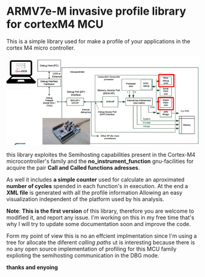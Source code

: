 # ARMV7e-M invasive profile library for cortexM4 MCU
This is a simple library used for make a profile of your applications in the cortex M4 micro controller.


<img src="https://github.com/Daparrag/ARMV7e-M-Invasive-profile-library-for-cortex-M4-MCU/blob/master/Screenshots/profiling.png" alt="Profile Semihosting Architecture" width="1000px" />


this library exploites the Semihosting capabilities present in the Cortex-M4 microcontroller's family  and the  **no_instrument_function** gnu-facilities for acquire the pair  **Call and Called functions adresses**.

As well it includes **a simple counter** used for calculate an aproximated **number of cycles** spended in each function's in execution. At the end a **XML file** is generated with all the profile information Allowing an easy visualization independent of the platform used by his analysis. 

**Note**:
**This is the first version** of this library, therefore you are welcome to modified it, and report any issue. I'm working on this in my free time that's why I will try to update some documentation soon and improve the code.

Form my point of view this is no an effcient implmentation since I'm using a tree for allocate the diferent *calling paths* ut is interesting because there is no any open source implementation of profiling for this MCU family explioting the semihosting communication in the DBG mode.  

**thanks and enyoing**

